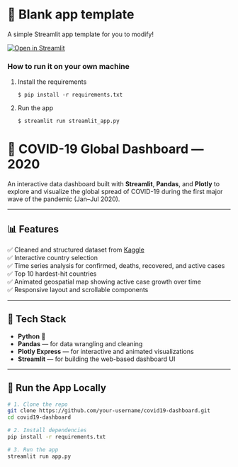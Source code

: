 # 🎈 Blank app template

A simple Streamlit app template for you to modify!

[![Open in Streamlit](https://static.streamlit.io/badges/streamlit_badge_black_white.svg)](https://blank-app-template.streamlit.app/)

### How to run it on your own machine

1. Install the requirements

   ```
   $ pip install -r requirements.txt
   ```

2. Run the app

   ```
   $ streamlit run streamlit_app.py
   ```

   
# 🦠 COVID-19 Global Dashboard — 2020

An interactive data dashboard built with **Streamlit**, **Pandas**, and **Plotly** to explore and visualize the global spread of COVID-19 during the first major wave of the pandemic (Jan–Jul 2020).

---

## 📊 Features

✅ Cleaned and structured dataset from [Kaggle](https://www.kaggle.com/datasets/imdevskp/corona-virus-report)  
✅ Interactive country selection  
✅ Time series analysis for confirmed, deaths, recovered, and active cases  
✅ Top 10 hardest-hit countries  
✅ Animated geospatial map showing active case growth over time  
✅ Responsive layout and scrollable components

---

## 🧪 Tech Stack

- **Python** 🐍
- **Pandas** — for data wrangling and cleaning  
- **Plotly Express** — for interactive and animated visualizations  
- **Streamlit** — for building the web-based dashboard UI

---

## 🚀 Run the App Locally

```bash
# 1. Clone the repo
git clone https://github.com/your-username/covid19-dashboard.git
cd covid19-dashboard

# 2. Install dependencies
pip install -r requirements.txt

# 3. Run the app
streamlit run app.py
